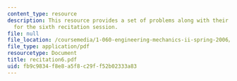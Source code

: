 ```yaml
---
content_type: resource
description: This resource provides a set of problems along with their solutions,
  for the sixth recitation session.
file: null
file_location: /coursemedia/1-060-engineering-mechanics-ii-spring-2006/fb9c9834f8e8a5f8c29ff52b02333a83_recitation6.pdf
file_type: application/pdf
resourcetype: Document
title: recitation6.pdf
uid: fb9c9834-f8e8-a5f8-c29f-f52b02333a83
---
```

